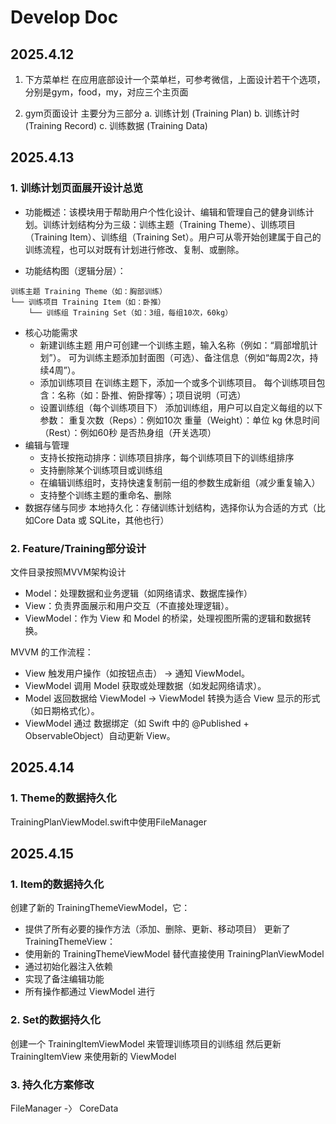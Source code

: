 # Develop Doc
## 2025.4.12
1. 下方菜单栏
   在应用底部设计一个菜单栏，可参考微信，上面设计若干个选项，分别是gym，food，my，对应三个主页面

2. gym页面设计
   主要分为三部分
   a. 训练计划 (Training Plan)
   b. 训练计时 (Training Record)
   c. 训练数据 (Training Data)

## 2025.4.13
### 1. 训练计划页面展开设计总览
- 功能概述：该模块用于帮助用户个性化设计、编辑和管理自己的健身训练计划。训练计划结构分为三级：训练主题（Training Theme）、训练项目（Training Item）、训练组（Training Set）。用户可从零开始创建属于自己的训练流程，也可以对既有计划进行修改、复制、或删除。

- 功能结构图（逻辑分层）：
```
训练主题 Training Theme（如：胸部训练）
└── 训练项目 Training Item（如：卧推）
    └── 训练组 Training Set（如：3组，每组10次，60kg）
```
- 核心功能需求
   - 新建训练主题
   用户可创建一个训练主题，输入名称（例如：“肩部增肌计划”）。
  可为训练主题添加封面图（可选）、备注信息（例如“每周2次，持续4周”）。
   - 添加训练项目
  在训练主题下，添加一个或多个训练项目。
  每个训练项目包含：名称（如：卧推、俯卧撑等）；项目说明（可选）
  - 设置训练组（每个训练项目下）
	添加训练组，用户可以自定义每组的以下参数：
	重复次数（Reps）：例如10次
	重量（Weight）：单位 kg
	休息时间（Rest）：例如60秒
	是否热身组（开关选项）
- 编辑与管理
	- 支持长按拖动排序：训练项目排序，每个训练项目下的训练组排序
	- 支持删除某个训练项目或训练组
	- 在编辑训练组时，支持快速复制前一组的参数生成新组（减少重复输入）
	- 支持整个训练主题的重命名、删除
- 数据存储与同步
	本地持久化：存储训练计划结构，选择你认为合适的方式（比如Core Data 或 SQLite，其他也行）

### 2. Feature/Training部分设计
文件目录按照MVVM架构设计
- Model：处理数据和业务逻辑（如网络请求、数据库操作）
- View：负责界面展示和用户交互（不直接处理逻辑）。
- ViewModel：作为 View 和 Model 的桥梁，处理视图所需的逻辑和数据转换。

MVVM 的工作流程：
- View 触发用户操作（如按钮点击） → 通知 ViewModel。
- ViewModel 调用 Model 获取或处理数据（如发起网络请求）。
- Model 返回数据给 ViewModel → ViewModel 转换为适合 View 显示的形式（如日期格式化）。
- ViewModel 通过 数据绑定（如 Swift 中的 @Published + ObservableObject）自动更新 View。

## 2025.4.14
### 1. Theme的数据持久化
TrainingPlanViewModel.swift中使用FileManager

## 2025.4.15
### 1. Item的数据持久化
创建了新的 TrainingThemeViewModel，它：
- 提供了所有必要的操作方法（添加、删除、更新、移动项目）
更新了 TrainingThemeView：
- 使用新的 TrainingThemeViewModel 替代直接使用 TrainingPlanViewModel
- 通过初始化器注入依赖
- 实现了备注编辑功能
- 所有操作都通过 ViewModel 进行

### 2. Set的数据持久化
创建一个 TrainingItemViewModel 来管理训练项目的训练组
然后更新 TrainingItemView 来使用新的 ViewModel

### 3. 持久化方案修改
FileManager -〉 CoreData
